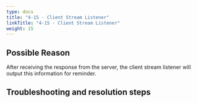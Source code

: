 ```yaml
---
type: docs
title: "4-15 - Client Stream Listener"
linkTitle: "4-15 - Client Stream Listener"
weight: 15
---
```


## Possible Reason

After receiving the response from the server, the client stream listener will output this information for reminder.

## Troubleshooting and resolution steps


<p style="margin-top: 3rem;"> </p>